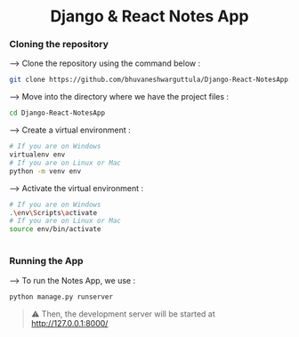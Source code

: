 <div align="center">

# Django & React Notes App
</div>

### Cloning the repository

--> Clone the repository using the command below :
```bash
git clone https://github.com/bhuvaneshwarguttula/Django-React-NotesApp.git

```

--> Move into the directory where we have the project files : 
```bash
cd Django-React-NotesApp

```

--> Create a virtual environment :
```bash
# If you are on Windows
virtualenv env
# If you are on Linux or Mac
python -m venv env
```

--> Activate the virtual environment :
```bash
# If you are on Windows
.\env\Scripts\activate
# If you are on Linux or Mac
source env/bin/activate
```

#

### Running the App

--> To run the Notes App, we use :
```bash
python manage.py runserver
```

> ⚠ Then, the development server will be started at http://127.0.0.1:8000/

#
